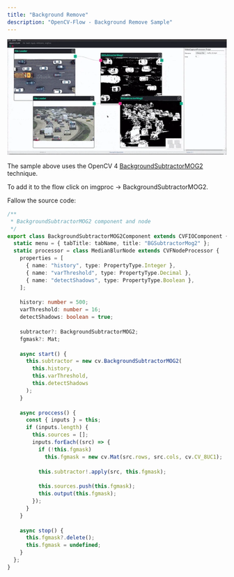 ```yaml
---
title: "Background Remove"
description: "OpenCV-Flow - Background Remove Sample"
---
```


![OpenCV-Flow Example](../../assets/samples/bg_remove.webp)

The sample above uses the OpenCV 4 [BackgroundSubtractorMOG2](https://docs.opencv.org/4.5.5/d7/d7b/classcv_1_1BackgroundSubtractorMOG2.html) technique.

To add it to the flow click on imgproc -> BackgroundSubtractorMOG2.

Fallow the source code:

```typescript
/**
 * BackgroundSubtractorMOG2 component and node
 */
export class BackgroundSubtractorMOG2Component extends CVFIOComponent {
  static menu = { tabTitle: tabName, title: "BGSubtractorMog2" };
  static processor = class MedianBlurNode extends CVFNodeProcessor {
    properties = [
      { name: "history", type: PropertyType.Integer },
      { name: "varThreshold", type: PropertyType.Decimal },
      { name: "detectShadows", type: PropertyType.Boolean },
    ];

    history: number = 500;
    varThreshold: number = 16;
    detectShadows: boolean = true;

    subtractor?: BackgroundSubtractorMOG2;
    fgmask?: Mat;

    async start() {
      this.subtractor = new cv.BackgroundSubtractorMOG2(
        this.history,
        this.varThreshold,
        this.detectShadows
      );
    }

    async proccess() {
      const { inputs } = this;
      if (inputs.length) {
        this.sources = [];
        inputs.forEach((src) => {
          if (!this.fgmask)
            this.fgmask = new cv.Mat(src.rows, src.cols, cv.CV_8UC1);

          this.subtractor!.apply(src, this.fgmask);

          this.sources.push(this.fgmask);
          this.output(this.fgmask);
        });
      }
    }

    async stop() {
      this.fgmask?.delete();
      this.fgmask = undefined;
    }
  };
}
```
